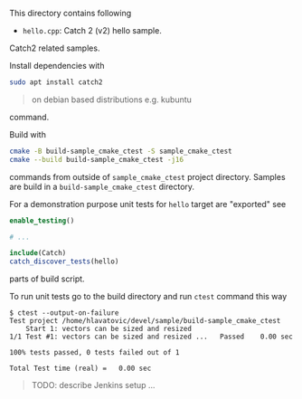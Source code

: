 This directory contains following

- `hello.cpp`: Catch 2 (v2) hello sample.

Catch2 related samples.

Install dependencies with 

```bash
sudo apt install catch2
```

> on debian based distributions e.g. kubuntu

command.

Build with

```bash
cmake -B build-sample_cmake_ctest -S sample_cmake_ctest
cmake --build build-sample_cmake_ctest -j16
```

commands from outside of `sample_cmake_ctest` project directory. Samples are build in a `build-sample_cmake_ctest` directory.

For a demonstration purpose unit tests for `hello` target are "exported" see

```cmake
enable_testing()

# ...

include(Catch)
catch_discover_tests(hello)
```

parts of build script. 

To run unit tests go to the build directory and run `ctest` command this way

```console
$ ctest --output-on-failure
Test project /home/hlavatovic/devel/sample/build-sample_cmake_ctest
    Start 1: vectors can be sized and resized
1/1 Test #1: vectors can be sized and resized ...   Passed    0.00 sec

100% tests passed, 0 tests failed out of 1

Total Test time (real) =   0.00 sec
```

> TODO: describe Jenkins setup ...

